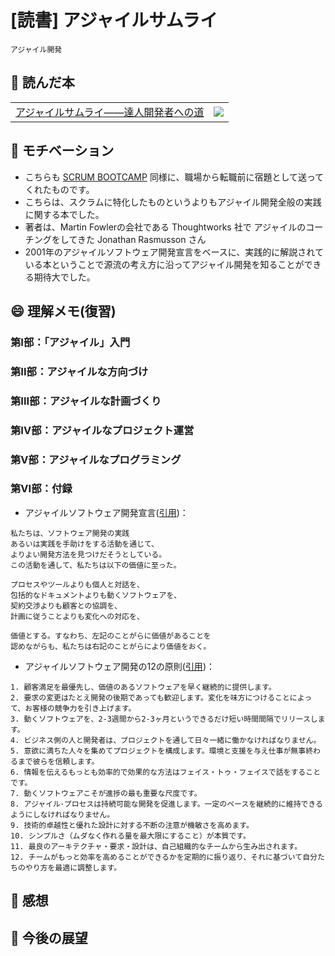 # [読書] アジャイルサムライ

`アジャイル開発`

## :closed_book: 読んだ本

|||
|:--|:-:|
|[アジャイルサムライ――達人開発者への道](https://www.ohmsha.co.jp/book/9784274068560/)| ![](https://www.ohmsha.co.jp/Portals/0/book/large/978-4-274-06856-0.jpg)|


## :muscle: モチベーション

* こちらも [SCRUM BOOTCAMP](https://ngwork0301.github.io/2023/scrum-bootcamp/) 同様に、職場から転職前に宿題として送ってくれたものです。
* こちらは、スクラムに特化したものというよりもアジャイル開発全般の実践に関する本でした。
* 著者は、Martin Fowlerの会社である Thoughtworks 社で アジャイルのコーチングをしてきた Jonathan Rasmusson さん
* 2001年のアジャイルソフトウェア開発宣言をベースに、実践的に解説されている本ということで源流の考え方に沿ってアジャイル開発を知ることができる期待大でした。

## :smile: 理解メモ(復習)

### 第I部：「アジャイル」入門

### 第II部：アジャイルな方向づけ

### 第III部：アジャイルな計画づくり

### 第IV部：アジャイルなプロジェクト運営

### 第V部：アジャイルなプログラミング

### 第VI部：付録

* アジャイルソフトウェア開発宣言([引用](https://agilemanifesto.org/iso/ja/manifesto.html))：

```
私たちは、ソフトウェア開発の実践
あるいは実践を手助けをする活動を通じて、
よりよい開発方法を見つけだそうとしている。
この活動を通して、私たちは以下の価値に至った。

プロセスやツールよりも個人と対話を、
包括的なドキュメントよりも動くソフトウェアを、
契約交渉よりも顧客との協調を、
計画に従うことよりも変化への対応を、

価値とする。すなわち、左記のことがらに価値があることを
認めながらも、私たちは右記のことがらにより価値をおく。
```

* アジャイルソフトウェア開発の12の原則([引用](https://agilemanifesto.org/iso/ja/principles.html))：

```
1. 顧客満足を最優先し、価値のあるソフトウェアを早く継続的に提供します。
2. 要求の変更はたとえ開発の後期であっても歓迎します。変化を味方につけることによって、お客様の競争力を引き上げます。
3. 動くソフトウェアを、2-3週間から2-3ヶ月というできるだけ短い時間間隔でリリースします。
4. ビジネス側の人と開発者は、プロジェクトを通して日々一緒に働かなければなりません。
5. 意欲に満ちた人々を集めてプロジェクトを構成します。環境と支援を与え仕事が無事終わるまで彼らを信頼します。
6. 情報を伝えるもっとも効率的で効果的な方法はフェイス・トゥ・フェイスで話をすることです。
7. 動くソフトウェアこそが進捗の最も重要な尺度です。
8. アジャイル･プロセスは持続可能な開発を促進します。一定のペースを継続的に維持できるようにしなければなりません。
9. 技術的卓越性と優れた設計に対する不断の注意が機敏さを高めます。
10. シンプルさ（ムダなく作れる量を最大限にすること）が本質です。
11. 最良のアーキテクチャ・要求・設計は、自己組織的なチームから生み出されます。
12. チームがもっと効率を高めることができるかを定期的に振り返り、それに基づいて自分たちのやり方を最適に調整します。
```



## :tada: 感想

## :telescope: 今後の展望


